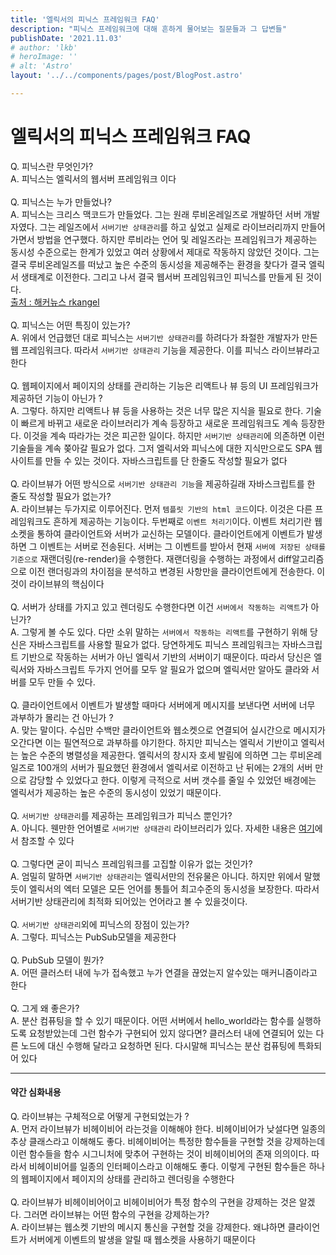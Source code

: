 ```yaml
---
title: '엘릭서의 피닉스 프레임워크 FAQ'
description: "피닉스 프레임워크에 대해 흔하게 물어보는 질문들과 그 답변들"
publishDate: '2021.11.03'
# author: 'lkb'
# heroImage: ''
# alt: 'Astro'
layout: '../../components/pages/post/BlogPost.astro'

---
```


# 엘릭서의 피닉스 프레임워크 FAQ

Q. 피닉스란 무엇인가?\
A. 피닉스는 엘릭서의 웹서버 프레임워크 이다\
\
Q. 피닉스는 누가 만들었나?\
A. 피닉스는 크리스 맥코드가 만들었다. 그는 원래 루비온레일즈로 개발하던 서버 개발자였다. 그는 레일즈에서 `서버기반 상태관리`를 하고 싶었고 실제로 라이브러리까지 만들어가면서 방법을 연구했다. 하지만 루비라는 언어 및 레일즈라는 프레임워크가 제공하는 동시성 수준으로는 한계가 있었고 여러 상황에서 제대로 작동하지 않았던 것이다. 그는 결국 루비온레일즈를 떠났고 높은 수준의 동시성을 제공해주는 환경을 찾다가 결국 엘릭서 생태계로 이전한다. 그리고 나서 결국 웹서버 프레임워크인 피닉스를 만들게 된 것이다.\
[출처 : 해커뉴스 rkangel](https://news.ycombinator.com/item?id=25105581)\
\
Q. 피닉스는 어떤 특징이 있는가?\
A. 위에서 언급했던 대로 피닉스는 `서버기반 상태관리`를 하려다가 좌절한 개발자가 만든 웹 프레임워크다. 따라서 `서버기반 상태관리` 기능을 제공한다. 이를 피닉스 라이브뷰라고 한다\
\
Q. 웹페이지에서 페이지의 상태를 관리하는 기능은 리액트나 뷰 등의 UI 프레임워크가 제공하던 기능이 아닌가 ?\
A. 그렇다. 하지만 리액트나 뷰 등을 사용하는 것은 너무 많은 지식을 필요로 한다. 기술이 빠르게 바뀌고 새로운 라이브러리가 계속 등장하고 새로운 프레임워크도 계속 등장한다. 이것을 계속 따라가는 것은 피곤한 일이다. 하지만 `서버기반 상태관리`에 의존하면 이런 기술들을 계속 쫒아갈 필요가 없다. 그저 엘릭서와 피닉스에 대한 지식만으로도 SPA 웹사이트를 만들 수 있는 것이다. 자바스크립트를 단 한줄도 작성할 필요가 없다\
\
Q. 라이브뷰가 어떤 방식으로 `서버기반 상태관리 기능`을 제공하길래 자바스크립트를 한 줄도 작성할 필요가 없는가?\
A. 라이브뷰는 두가지로 이루어진다. 먼저 `템플릿 기반의 html 코드`이다. 이것은 다른 프레임워크도 흔하게 제공하는 기능이다. 두번째로 `이벤트 처리기`이다. 이벤트 처리기란 웹소켓을 통하여 클라이언트와 서버가 교신하는 모델이다. 클라이언트에게 이벤트가 발생하면 그 이벤트는 서버로 전송된다. 서버는 그 이벤트를 받아서 현재 `서버에 저장된 상태를 기준으로` 재랜더링(re-render)을 수행한다. 재랜더링을 수행하는 과정에서 diff알고리즘으로 이전 랜더링과의 차이점을 분석하고 변경된 사항만을 클라이언트에게 전송한다. 이것이 라이브뷰의 핵심이다\
\
Q. 서버가 상태를 가지고 있고 렌더링도 수행한다면 이건 `서버에서 작동하는 리액트`가 아닌가?\
A. 그렇게 볼 수도 있다. 다만 소위 말하는 `서버에서 작동하는 리액트`를 구현하기 위해 당신은 자바스크립트를 사용할 필요가 없다. 당연하게도 피닉스 프레임워크는 자바스크립트 기반으로 작동하는 서버가 아닌 엘릭서 기반의 서버이기 때문이다. 따라서 당신은 엘릭서와 자바스크립트 두가지 언어를 모두 알 필요가 없으며 엘릭서만 알아도 클라와 서버를 모두 만들 수 있다.\
\
Q. 클라이언트에서 이벤트가 발생할 때마다 서버에게 메시지를 보낸다면 서버에 너무 과부하가 몰리는 건 아닌가 ?\
A. 맞는 말이다. 수십만 수백만 클라이언트와 웹소켓으로 연결되어 실시간으로 메시지가 오간다면 이는 필연적으로 과부하를 야기한다. 하지만 피닉스는 엘릭서 기반이고 엘릭서는 높은 수준의 병렬성을 제공한다. 엘릭서의 창시자 호세 발림에 의하면 그는 루비온레일즈로 100개의 서버가 필요했던 환경에서 엘릭서로 이전하고 난 뒤에는 2개의 서버 만으로 감당할 수 있었다고 한다. 이렇게 극적으로 서버 갯수를 줄일 수 있었던 배경에는 엘릭서가 제공하는 높은 수준의 동시성이 있었기 때문이다.\
\
Q. `서버기반 상태관리`를 제공하는 프레임워크가 피닉스 뿐인가?\
A. 아니다. 웬만한 언어별로 `서버기반 상태관리` 라이브러리가 있다. 자세한 내용은 [여기](https://github.com/dbohdan/liveviews)에서 참조할 수 있다\
\
Q. 그렇다면 굳이 피닉스 프레임워크를 고집할 이유가 없는 것인가?\
A. 엄밀히 말하면 `서버기반 상태관리`는 엘릭서만의 전유물은 아니다. 하지만 위에서 말했듯이 엘릭서의 엑터 모델은 모든 언어를 통틀어 최고수준의 동시성을 보장한다. 따라서 서버기반 상태관리에 최적화 되어있는 언어라고 볼 수 있을것이다.\
\
Q. `서버기반 상태관리`외에 피닉스의 장점이 있는가?\
A. 그렇다. 피닉스는 PubSub모델을 제공한다\
\
Q. PubSub 모델이 뭔가?\
A. 어떤 클러스터 내에 누가 접속했고 누가 연결을 끊었는지 알수있는 매커니즘이라고 한다\
\
Q. 그게 왜 좋은가?\
A. 분산 컴퓨팅을 할 수 있기 때문이다. 어떤 서버에서 hello_world라는 함수를 실행하도록 요청받았는데 그런 함수가 구현되어 있지 않다면? 클러스터 내에 연결되어 있는 다른 노드에 대신 수행해 달라고 요청하면 된다. 다시말해 피닉스는 분산 컴퓨팅에 특화되어 있다

---

#### 약간 심화내용

Q. 라이브뷰는 구체적으로 어떻게 구현되었는가 ?\
A. 먼저 라이브뷰가 비헤이비어 라는것을 이해해야 한다. 비헤이비어가 낮설다면 일종의 추상 클래스라고 이해해도 좋다. 비헤이비어는 특정한 함수들을 구현할 것을 강제하는데 이런 함수들을 함수 시그니처에 맞추어 구현하는 것이 비헤이비어의 존재 의의이다. 따라서 비헤이비어를 일종의 인터페이스라고 이해해도 좋다. 이렇게 구현된 함수들은 하나의 웹페이지에서 페이지의 상태를 관리하고 렌더링을 수행한다\
\
Q. 라이브뷰가 비헤이비어이고 비헤이비어가 특정 함수의 구현을 강제하는 것은 알겠다. 그러면 라이브뷰는 어떤 함수의 구현을 강제하는가?\
A. 라이브뷰는 웹소켓 기반의 메시지 통신을 구현할 것을 강제한다. 왜냐하면 클라이언트가 서버에게 이벤트의 발생을 알릴 때 웹소켓을 사용하기 때문이다
